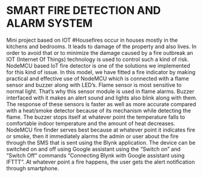 # SMART FIRE DETECTION AND ALARM SYSTEM
Mini project based on IOT 
#Housefires occur in houses mostly in the kitchens and bedrooms. It leads to damage of the property 
and also lives. In order to avoid that or to minimize the damage caused by a fire outbreak an IOT 
(Internet Of Things) technology is used to control such a kind of risk. NodeMCU based IoT fire 
detector is one of the solutions we implemented for this kind of issue. In this model, we have fitted 
a fire indicator by making practical and effective use of NodeMCU which is connected with a 
flame sensor and buzzer along with LED’s. Flame sensor is most sensitive to normal light. That’s 
why this sensor module is used in flame alarms. Buzzer interfaced with it makes an alert sound 
and lights also blink along with them. The response of these sensors is faster as well as more 
accurate compared with a heat/smoke detector because of its mechanism while detecting the 
flame. The buzzer stops itself at whatever point the temperature falls to comfortable indoor 
temperature and the amount of heat decreases. NodeMCU fire finder serves best because at 
whatever point it indicates fire or smoke, then it immediately alarms the admin or user about the 
fire through the SMS that is sent using the Blynk application. The device can be switched on and 
off using Google assistant using the “Switch on” and “Switch Off” commands “Connecting Blynk 
with Google assistant using IFTTT”. At whatever point a fire happens, the user gets the alert 
notification through smartphone.
